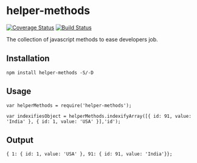 # helper-methods

[![Coverage Status](https://coveralls.io/repos/github/prateekpronoc/helper-methods/badge.svg?branch=master)](https://coveralls.io/github/prateekpronoc/helper-methods?branch=master) [![Build Status](https://travis-ci.org/prateekpronoc/helper-methods.svg?branch=master)](https://travis-ci.org/prateekpronoc/helper-methods)


The collection of javascript methods to ease developers job.


## Installation

`npm install helper-methods -S/-D`

## Usage

```
var helperMethods = require('helper-methods');

var indexifiesObject = helperMethods.indexifyArray([{ id: 91, value: 'India' }, { id: 1, value: 'USA' }],'id');

```

## Output

```
{ 1: { id: 1, value: 'USA' }, 91: { id: 91, value: 'India'}};	
```
